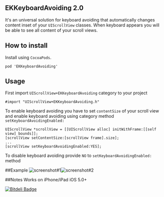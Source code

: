 ## EKKeyboardAvoiding 2.0
It's an universal solution for keyboard avoiding that automatically changes content inset of your `UIScrollView` classes. When keyboard appears you will be able to see all content of your scroll views.

## How to install
Install using `CocoaPods`. 
<pre><code>pod 'EKKeyboardAvoiding'</code></pre>

## Usage
First import `UIScrollView+EKKeyboardAvoiding` category to your project
<pre><code>#import "UIScrollView+EKKeyboardAvoiding.h"</code></pre>

To enable keyboard avoiding you have to set `contentSize` of your scroll view and enable keyboard avoiding using category method `setKeyboardAvoidingEnabled:`
<pre><code>UIScrollView *scrollView = [[UIScrollView alloc] initWithFrame:[[self view] bounds]];
[scrollView setContentSize:[scrollView frame].size];
...
[scrollView setKeyboardAvoidingEnabled:YES];
</code></pre>

To disable keyboard avoiding provide `NO` to `setKeyboardAvoidingEnabled:` method

##Example
![screenshot#1](https://github.com/kirpichenko/EKKeyboardAvoiding/raw/develop/README/screenshot_1.PNG)![screenshot#2](https://github.com/kirpichenko/EKKeyboardAvoiding/raw/develop/README/screenshot_2.PNG)

##Notes
Works on iPhone/iPad iOS 5.0+


[![Bitdeli Badge](https://d2weczhvl823v0.cloudfront.net/kirpichenko/ekkeyboardavoiding/trend.png)](https://bitdeli.com/free "Bitdeli Badge")

